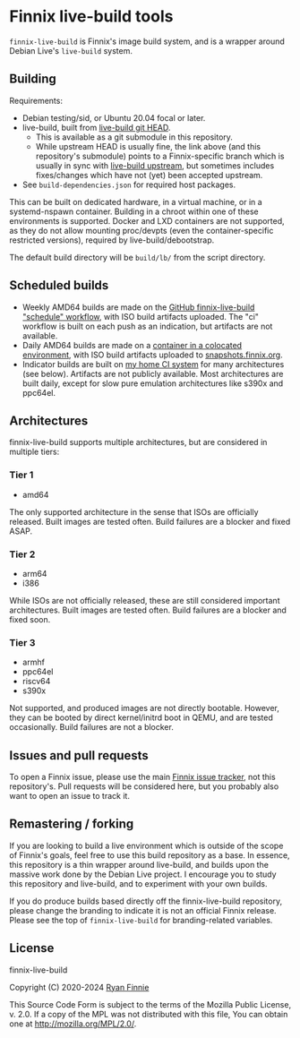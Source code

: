 # Finnix live-build tools

`finnix-live-build` is Finnix's image build system, and is a wrapper around
Debian Live's `live-build` system.

## Building

Requirements:

  - Debian testing/sid, or Ubuntu 20.04 focal or later.
  - live-build, built from [live-build git
    HEAD](https://github.com/finnix/live-build).
      - This is available as a git submodule in this repository.
      - While upstream HEAD is usually fine, the link above (and this
        repository's submodule) points to a Finnix-specific branch which is
        usually in sync with [live-build
        upstream](https://salsa.debian.org/live-team/live-build), but sometimes
        includes fixes/changes which have not (yet) been accepted upstream.
  - See `build-dependencies.json` for required host packages.

This can be built on dedicated hardware, in a virtual machine, or in a
systemd-nspawn container. Building in a chroot within one of these environments
is supported. Docker and LXD containers are not supported, as they do not allow
mounting proc/devpts (even the container-specific restricted versions), required
by live-build/debootstrap.

The default build directory will be `build/lb/` from the script directory.

## Scheduled builds

  - Weekly AMD64 builds are made on the [GitHub finnix-live-build "schedule"
    workflow](https://github.com/finnix/finnix-live-build/actions?query=workflow%3Aschedule),
    with ISO build artifacts uploaded. The "ci" workflow is built on each push
    as an indication, but artifacts are not available.
  - Daily AMD64 builds are made on a [container in a colocated
    environment](https://ci.colobox.com/colobox/finnix-live-build-amd64/), with
    ISO build artifacts uploaded to
    [snapshots.finnix.org](https://snapshots.finnix.org/ci/finnix-live-build-amd64/).
  - Indicator builds are built on [my home CI
    system](https://ci.colobox.com/home/) for many architectures (see below).
    Artifacts are not publicly available. Most architectures are built daily,
    except for slow pure emulation architectures like s390x and ppc64el.

## Architectures

finnix-live-build supports multiple architectures, but are considered in
multiple tiers:

### Tier 1

  - amd64

The only supported architecture in the sense that ISOs are officially released.
Built images are tested often. Build failures are a blocker and fixed ASAP.

### Tier 2

  - arm64
  - i386

While ISOs are not officially released, these are still considered important
architectures. Built images are tested often. Build failures are a blocker and
fixed soon.

### Tier 3

  - armhf
  - ppc64el
  - riscv64
  - s390x

Not supported, and produced images are not directly bootable. However, they can
be booted by direct kernel/initrd boot in QEMU, and are tested occasionally.
Build failures are not a blocker.

## Issues and pull requests

To open a Finnix issue, please use the main [Finnix issue
tracker](https://github.com/finnix/finnix/issues), not this repository's. Pull
requests will be considered here, but you probably also want to open an issue to
track it.

## Remastering / forking

If you are looking to build a live environment which is outside of the scope of
Finnix's goals, feel free to use this build repository as a base. In essence,
this repository is a thin wrapper around live-build, and builds upon the massive
work done by the Debian Live project. I encourage you to study this repository
and live-build, and to experiment with your own builds.

If you do produce builds based directly off the finnix-live-build repository,
please change the branding to indicate it is not an official Finnix release.
Please see the top of `finnix-live-build` for branding-related variables.

## License

finnix-live-build

Copyright (C) 2020-2024 [Ryan Finnie](https://www.finnie.org/)

This Source Code Form is subject to the terms of the Mozilla Public License, v.
2.0. If a copy of the MPL was not distributed with this file, You can obtain one
at http://mozilla.org/MPL/2.0/.
